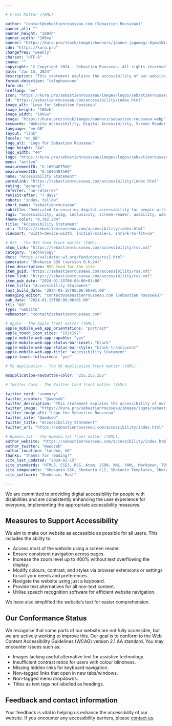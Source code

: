 ```yaml
---

# Front Matter (YAML)

author: "contact@sebastienrousseau.com (Sebastien Rousseau)"
banner_alt: ""
banner_height: "100vh"
banner_width: "100vw"
banner: "https://kura.pro/stock/images/banners/jaanus-jagomagi-Dymu1WiZVko.webp"
cdn: "https://kura.pro"
changefreq: "weekly"
charset: "UTF-8"
cname: ""
copyright: "© Copyright 2024 - Sebastien Rousseau. All rights reserved."
date: "Jan 15, 2024"
description: "This statement explains the accessibility of our website, what we are doing to address it, and how to contact us about web accessibility."
format-detection: "telephone=no"
form-id: ""
hreflang: "en"
icon: "https://kura.pro/sebastienrousseau/images/logos/sebastienrousseau.svg"
id: "https://sebastienrousseau.com/accessibility/index.html"
image_alt: "Logo for Sebastien Rousseau"
image_height: "100vh"
image_width: "100vw"
image: "https://kura.pro/stock/images/banners/sebastien-rousseau.webp"
keywords: "Website Accessibility, Digital Accessibility, Screen Reader Compatibility, WCAG 2.1 AA Compliance, Keyboard Navigation, Accessibility Guidelines, User Experience Enhancement, Assistive Technology, Accessibility Features, Color Contrast Accessibility"
language: "en-GB"
layout: "link"
locale: "en_GB"
logo_alt: "Logo for Sebastien Rousseau"
logo_height: "44"
logo_width: "44"
logo: "https://kura.pro/sebastienrousseau/images/logos/sebastienrousseau.webp"
menu: "active"
measurementID: "G-169G4ET5HQ"
measurementID: "G-169G4ET5HQ"
name: "Accessibility Statement"
permalink: "https://sebastienrousseau.com/accessibility/index.html"
rating: "general"
referrer: "no-referrer"
revisit-after: "7 days"
robots: "index, follow"
short_name: "sebastienrousseau"
subtitle: "Dedicated to ensuring digital accessibility for people with disabilities"
tags: "accessibility, wcag, inclusivity, screen-reader, usability, web-design, ada, compliance, ux, design, color-blindness, assistive-tech"
theme-color: "0,102,204"
title: "Accessibility Statement"
url: "https://sebastienrousseau.com/accessibility/index.html"
viewport: "width=device-width, initial-scale=1, shrink-to-fit=no"

# RSS - The RSS feed front matter (YAML).
atom_link: "https://sebastienrousseau.com/accessibility/rss.xml"
category: "Technology"
docs: "https://validator.w3.org/feed/docs/rss2.html"
generator: "Shokunin SSG (version 0.0.24)"
item_description: RSS feed for the site
item_guid: "https://sebastienrousseau.com/accessibility/rss.xml"
item_link: "https://sebastienrousseau.com/accessibility/rss.xml"
item_pub_date: "2024-01-15T06:06:06+01:00"
item_title: "Accessibility Statement"
last_build_date: "2024-01-15T06:06:06+01:00"
managing_editor: "contact@sebastienrousseau.com (Sebastien Rousseau)"
pub_date: "2024-01-15T06:06:06+01:00"
ttl: "60"
type: "website"
webmaster: "contact@sebastienrousseau.com"

# Apple - The Apple front matter (YAML).
apple_mobile_web_app_orientations: "portrait"
apple_touch_icon_sizes: "192x192"
apple-mobile-web-app-capable: "yes"
apple-mobile-web-app-status-bar-inset: "black"
apple-mobile-web-app-status-bar-style: "black-translucent"
apple-mobile-web-app-title: "Accessibility Statement"
apple-touch-fullscreen: "yes"

# MS Application - The MS Application front matter (YAML).

msapplication-navbutton-color: "255,255,255"

# Twitter Card - The Twitter Card front matter (YAML).

twitter_card: "summary"
twitter_creator: "@wwdseb"
twitter_description: "This statement explains the accessibility of our website, what we are doing to address it, and how to contact us about web accessibility."
twitter_image: "https://kura.pro/sebastienrousseau/images/logos/sebastienrousseau.webp"
twitter_image_alt: "Logo for Sebastien Rousseau"
twitter_site: "@wwdseb"
twitter_title: "Accessibility Statement"
twitter_url: "https://sebastienrousseau.com/accessibility/index.html"

# Humans.txt - The Humans.txt front matter (YAML).
author_website: "https://sebastienrousseau.com/accessibility/index.html"
author_twitter: "@wwdseb"
author_location: "London, UK"
thanks: "Thanks for reading!"
site_last_updated: "2024-01-15"
site_standards: "HTML5, CSS3, RSS, Atom, JSON, XML, YAML, Markdown, TOML"
site_components: "Shokunin SSG, Shokunin CLI, Shokunin Templates, Shokunin Themes, Kaishi SSG, Kaishi CLI, Kaishi Templates, Kaishi Themes"
site_software: "Shokunin, Rust"

---
```


We are committed to providing digital accessibility for people with disabilities and are consistently enhancing the user experience for everyone, implementing the appropriate accessibility measures.

## Measures to Support Accessibility

We aim to make our website as accessible as possible for all users. This includes the ability to:

- Access most of the website using a screen reader.
- Ensure consistent navigation across pages.
- Increase the zoom level up to 400% without text overflowing the display.
- Modify colours, contrast, and styles via browser extensions or settings to suit your needs and preferences.
- Navigate the website using just a keyboard.
- Provide text alternatives for all non-text content.
- Utilise speech recognition software for efficient website navigation.

We have also simplified the website’s text for easier comprehension.

## Our Conformance Status

We recognise that some parts of our website are not fully accessible, but we are actively working to improve this. Our goal is to conform to the Web Content Accessibility Guidelines (WCAG) version 2.1 AA standard. You may encounter issues such as:

- Images lacking useful alternative text for assistive technology.
- Insufficient contrast ratios for users with colour blindness.
- Missing hidden links for keyboard navigation.
- Non-tagged links that open in new tabs/windows.
- Non-tagged menu dropdowns.
- Titles as text tags not labelled as headings.

## Feedback and contact information

Your feedback is vital in helping us enhance the accessibility of our website. If you encounter any accessibility barriers, please  [contact us](/contact/index.html).
